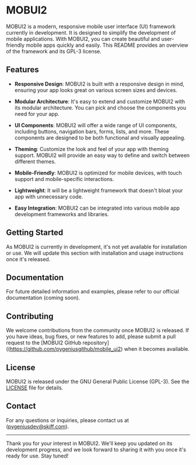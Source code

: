 # MOBUI2

MOBUI2 is a modern, responsive mobile user interface (UI) framework currently in development. It is designed to simplify the development of mobile applications. With MOBUI2, you can create beautiful and user-friendly mobile apps quickly and easily. This README provides an overview of the framework and its GPL-3 license.

## Features

- **Responsive Design**: MOBUI2 is built with a responsive design in mind, ensuring your app looks great on various screen sizes and devices.

- **Modular Architecture**: It's easy to extend and customize MOBUI2 with its modular architecture. You can pick and choose the components you need for your app.

- **UI Components**: MOBUI2 will offer a wide range of UI components, including buttons, navigation bars, forms, lists, and more. These components are designed to be both functional and visually appealing.

- **Theming**: Customize the look and feel of your app with theming support. MOBUI2 will provide an easy way to define and switch between different themes.

- **Mobile-Friendly**: MOBUI2 is optimized for mobile devices, with touch support and mobile-specific interactions.

- **Lightweight**: It will be a lightweight framework that doesn't bloat your app with unnecessary code.

- **Easy Integration**: MOBUI2 can be integrated into various mobile app development frameworks and libraries.

## Getting Started

As MOBUI2 is currently in development, it's not yet available for installation or use. We will update this section with installation and usage instructions once it's released.

## Documentation

For future detailed information and examples, please refer to our official documentation (coming soon).

## Contributing

We welcome contributions from the community once MOBUI2 is released. If you have ideas, bug fixes, or new features to add, please submit a pull request to the [MOBUI2 GitHub repository]((https://github.com/pygeniusgithub/mobile_ui2) when it becomes available.

## License

MOBUI2 is released under the GNU General Public License (GPL-3). See the [LICENSE](LICENSE) file for details.

## Contact

For any questions or inquiries, please contact us at (pygeniusdev@skiff.com).

---

Thank you for your interest in MOBUI2. We'll keep you updated on its development progress, and we look forward to sharing it with you once it's ready for use. Stay tuned!
